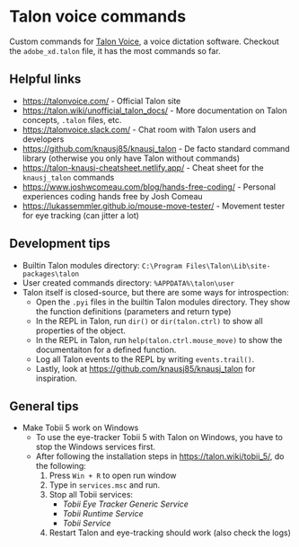 # Talon voice commands 

Custom commands for [Talon Voice](https://talonvoice.com/), a voice dictation software.
Checkout the `adobe_xd.talon` file, it has the most commands so far.


## Helpful links

* https://talonvoice.com/ - Official Talon site
* https://talon.wiki/unofficial_talon_docs/ - More documentation on Talon concepts, `.talon` files, etc.
* https://talonvoice.slack.com/ - Chat room with Talon users and developers
* https://github.com/knausj85/knausj_talon - De facto standard command library (otherwise you only have Talon without commands)
* https://talon-knausj-cheatsheet.netlify.app/ - Cheat sheet for the `knausj_talon` commands
* https://www.joshwcomeau.com/blog/hands-free-coding/ - Personal experiences coding hands free by Josh Comeau
* https://lukassemmler.github.io/mouse-move-tester/ - Movement tester for eye tracking (can jitter a lot)


## Development tips

* Builtin Talon modules directory: `C:\Program Files\Talon\Lib\site-packages\talon`
* User created commands directory: `%APPDATA%\talon\user`
* Talon itself is closed-source, but there are some ways for introspection:
  * Open the `.pyi` files in the builtin Talon modules directory. They show the function definitions (parameters and return type)
  * In the REPL in Talon, run `dir()` or `dir(talon.ctrl)` to show all properties of the object.
  * In the REPL in Talon, run `help(talon.ctrl.mouse_move)` to show the documentaiton for a defined function.
  * Log all Talon events to the REPL by writing `events.trail()`.
  * Lastly, look at https://github.com/knausj85/knausj_talon for inspiration.


## General tips

* Make Tobii 5 work on Windows
  * To use the eye-tracker Tobii 5 with Talon on Windows, you have to stop the Windows services first.
  * After following the installation steps in https://talon.wiki/tobii_5/, do the following:
    1. Press `Win + R` to open run window
    2. Type in `services.msc` and run.
    3. Stop all Tobii services:
       * *Tobii Eye Tracker Generic Service*
       * *Tobii Runtime Service*
       * *Tobii Service*
    4. Restart Talon and eye-tracking should work (also check the logs)
